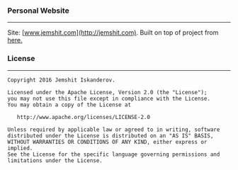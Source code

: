 ### Personal Website
---
Site: [www.jemshit.com](http://jemshit.com). Built on top of project from [here.](https://github.com/t413/SinglePaged)



### License
---

    Copyright 2016 Jemshit Iskanderov.

    Licensed under the Apache License, Version 2.0 (the "License");
    you may not use this file except in compliance with the License.
    You may obtain a copy of the License at

       http://www.apache.org/licenses/LICENSE-2.0

    Unless required by applicable law or agreed to in writing, software
    distributed under the License is distributed on an "AS IS" BASIS,
    WITHOUT WARRANTIES OR CONDITIONS OF ANY KIND, either express or implied.
    See the License for the specific language governing permissions and
    limitations under the License.
